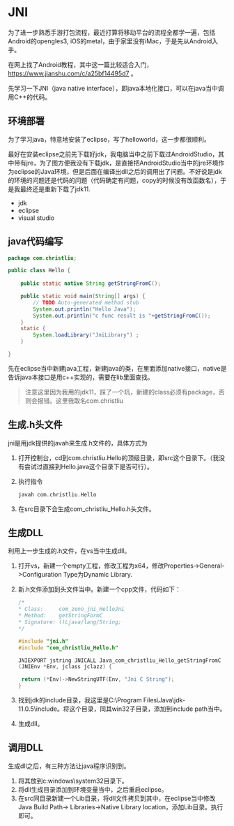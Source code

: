 # JNI

为了进一步熟悉手游打包流程，最近打算将移动平台的流程全都学一遍，包括Android的opengles3, iOS的metal，由于家里没有iMac，于是先从Android入手。

在网上找了Android教程，其中这一篇比较适合入门， https://www.jianshu.com/c/a25bf14495d7 。

先学习一下JNI（java native interface），即java本地化接口，可以在java当中调用C++的代码。

## 环境部署

为了学习java，特意地安装了eclipse，写了helloworld，这一步都很顺利。

最好在安装eclipse之前先下载好jdk，我电脑当中之前下载过AndroidStudio，其中带有jre，为了图方便我没有下载jdk，是直接把AndroidStudio当中的jre环境作为eclipse的Java环境，但是后面在编译出dll之后的调用出了问题。不好说是jdk的环境的问题还是代码的问题（代码确定有问题，copy的时候没有改函数名），于是我最终还是重新下载了jdk11. 

* jdk
* eclipse
* visual studio

## java代码编写

~~~java
package com.christliu;

public class Hello {
	
	public static native String getStringFromC();

	public static void main(String[] args) {
		// TODO Auto-generated method stub
		System.out.println("Hello Java");
		System.out.println("c func result is "+getStringFromC());
	}
	static {
		System.loadLibrary("JniLibrary") ;
	}

}
~~~

先在eclipse当中新建java工程，新建java的类，在里面添加native接口，native是告诉java本接口是用c++实现的，需要在lib里面查找。

> 注意这里因为我用的jdk11，踩了一个坑，新建的class必须有package，否则会报错。这里我取名com.christliu

## 生成.h头文件

jni是用jdk提供的javah来生成.h文件的，具体方式为

1. 打开控制台，cd到com.christliu.Hello的顶级目录，即src这个目录下。（我没有尝试过直接到Hello.java这个目录下是否可行）。

2. 执行指令

   ~~~cpp
   javah com.christliu.Hello
   ~~~

3. 在src目录下会生成com_christliu_Hello.h头文件。

## 生成DLL

利用上一步生成的.h文件，在vs当中生成dll。

1. 打开vs，新建一个empty工程，修改工程为x64，修改Properties->General->Configuration Type为Dynamic Library.

2. 新.h文件添加到头文件当中。新建一个cpp文件，代码如下：

   ~~~cpp
   /*
   * Class:     com_zeno_jni_HelloJni
   * Method:    getStringFormC
   * Signature: ()Ljava/lang/String;
   */
   
   #include "jni.h"
   #include "com_christliu_Hello.h"
   
   JNIEXPORT jstring JNICALL Java_com_christliu_Hello_getStringFromC
   (JNIEnv *Env, jclass jclazz) {
   
   	return (*Env)->NewStringUTF(Env, "Jni C String");
   }
   ~~~

3. 找到jdk的include目录，我这里是C:\Program Files\Java\jdk-11.0.5\include。将这个目录，同其win32子目录，添加到include path当中。

4. 生成dll。

## 调用DLL

生成dll之后，有三种方法让java程序识别到。

1. 将其放到c:windows\system32目录下。
2. 将dll生成目录添加到环境变量当中，之后重启eclipse。
3. 在src同目录新建一个Lib目录，将dll文件拷贝到其中，在eclipse当中修改Java Build Path-> Libraries->Native Library location，添加Lib目录。执行即可。 